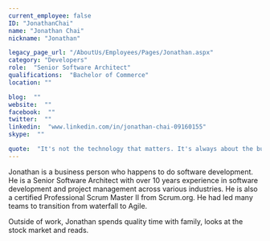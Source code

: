 ```yaml
---
current_employee: false
ID: "JonathanChai"
name: "Jonathan Chai"
nickname: "Jonathan"

legacy_page_url: "/AboutUs/Employees/Pages/Jonathan.aspx"
category: "Developers"
role:  "Senior Software Architect"
qualifications:  "Bachelor of Commerce"
location: ""

blog:  ""
website:  ""
facebook:  ""
twitter:  ""
linkedin:  "www.linkedin.com/in/jonathan-chai-09160155"
skype:  ""

quote:  "It's not the technology that matters. It's always about the business."
---
```


​​​​​Jonathan is a business person who happens to do software development. He is a Senior Software Architect with over ​10 years experience in software development and project management across various industries. He is also a certified Professional Scrum Master II from Scrum.org. He had led many teams to transition from waterfall to Agile.  

Outside of work, Jonathan spends quality time with family, looks at the stock market and reads.  

​​​​​​